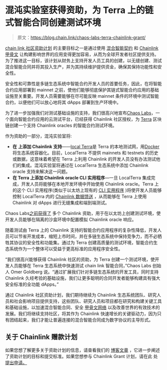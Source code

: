 # 混沌实验室获得资助，为 Terra 上的链式智能合同创建测试环境

> 原文：<https://blog.chain.link/chaos-labs-terra-chainlink-grant/>

[chain link 社区资助计划](https://chain.link/community/grants) 的主要目标之一是通过使用 [混合智能契约](https://blog.chain.link/hybrid-smart-contracts-explained/) 和 [Chainlink 甲骨文](https://blog.chain.link/what-is-chainlink/) 让构建影响世界的应用变得更加容易，从而为全球开发者社区提供支持。为了推进这一目标，该计划从财务上支持开发人员工具的创建，以无缝创建、测试混合智能合同并将其投入生产，并为其持续维护提供资金，确保其保持功能性和安全性。

安全性和可靠性是多链生态系统中智能合约开发人员的首要任务，因此，在将智能合约应用部署到 mainnet 之前，使他们能够彻底保护其链式智能合约应用的基础设施至关重要。开发人员需要能够在尽可能反映 mainnet 条件的环境中测试智能合约，以便他们可以放心地将其 dApps 部署到生产环境中。

为了进一步加强我们对测试基础设施的支持，我们很高兴地宣布[Chaos Labs](https://chaoslabs.xyz/)，一个面向智能合约应用的云测试平台，已经获得 Chainlink 社区授权，为 [Terra](https://www.terra.money/) 区块链创建一个支持 Chainlink oracles 的智能合约测试环境。

作为资助的一部分，混沌实验室将:

*   **在** **上添加 Chainlink 支持**——[local Terra](https://docs.terra.money/docs/develop/how-to/localterra/README.html)是 Terra 的本地测试网，用[Docker](https://www.docker.com/)将生态系统容器化。目前，LocalTerra 不提供 mainnets 和 testnets 的历史或数据，这意味着希望在 Terra 上利用 Chainlink 的开发人员没有办法测试他们的集成。混沌实验室将通过在 LocalTerra 生态系统中添加 Chainlink oracle 支持来解决这一问题。
*   **在 Terra 上添加 Chainlink oracle CLI 实用程序**—一旦 LocalTerra 集成完成，开发人员将能够在本地开发环境中开始使用 Chainlink oracle。Terra 上的这个 CLI 实用程序(类似于以太坊上现有的 [CLI 实用程序](https://github.com/ChaosLabsInc/chaos-labs-configure-chainlink-oracles) )将使开发人员能够控制 LocalTerra 内的 [Chainlink 数据馈送](https://chain.link/data-feeds) ，从而能够在 Terra 上使用 Chainlink 对 dApps 进行无缝集成和端到端测试。

Chaos Labs[之前获得了](https://blog.chain.link/chaos-labs-awarded-grant-to-enhance-chainlink-cloud-testing/) 多个 Chainlink 资助，用于在以太坊上创建测试环境，使开发人员能够在隔离的沙盒环境中配置模拟 Chainlink oracle 响应。

随着测试由 Terra 上的 Chainlink 支持的智能合约应用程序的复杂性降低，开发人员可以节省开发成本，缩短上市时间，并在多链生态系统中保持竞争力，而不必牺牲其协议的安全性和功能集。通过为 Terra 创建高质量的测试环境，智能合约生态系统作为一个整体可以受益于更高标准的应用程序安全性。

“我们很高兴能够获得 Chainlink 社区的资助，为 Terra 创建一个测试环境，使开发人员能够在 Terra 生态系统中快速测试 chain link 智能合同，”Chaos Labs 创始人 Omer Goldberg 说。“通过扩展我们针对多链生态系统的开发工具，同时支持 Chainlink 久经考验的基础设施，我们让更多聪明的合同开发者能够构建具有强大安全标准的全功能 dApps。”

通过 Chainlink 社区资助计划，我们期待继续为 Chainlink 生态系统团队、研究人员和社会影响项目提供支持，这些团队、研究人员和项目都在研究和构建关键工具和基础设施，以加速混合智能合同、安全 [甲骨文网络](https://chain.link/education/blockchain-oracles) 以及改善世界的有效技术的发展。我们将继续支持社区，将其作为 Chainlink 快速增长的关键驱动力，因为只有团结起来，我们才能让普遍连接的混合智能合同成为数字协议的主导形式。

## 关于 Chainlink 赠款计划

如果您想了解更多关于资助计划的信息，请查看我们的 [博客文章](https://blog.chain.link/introducing-the-chainlink-community-grant-program/) ，它进一步阐述了资助计划的目标和提交标准。如果您想参与 Chainlink Grant 计划，请在此 处 [提出申请。](https://chainlinkgrants.typeform.com/to/efEbsq)